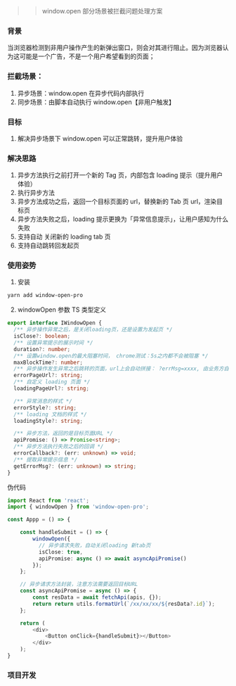 > > window.open 部分场景被拦截问题处理方案

### 背景

当浏览器检测到非用户操作产生的新弹出窗口，则会对其进行阻止。因为浏览器认为这可能是一个广告，不是一个用户希望看到的页面；

### 拦截场景：

1. 异步场景：window.open 在异步代码内部执行
2. 同步场景：由脚本自动执行 window.open【非用户触发】

### 目标

1. 解决异步场景下 window.open 可以正常跳转，提升用户体验

### 解决思路

1. 异步方法执行之前打开一个新的 Tag 页，内部包含 loading 提示（提升用户体验）
2. 执行异步方法
3. 异步方法成功之后，返回一个目标页面的 url，替换新的 Tab 页 url，渲染目标页
4. 异步方法失败之后，loading 提示更换为「异常信息提示」，让用户感知为什么失败
5. 支持自动 关闭新的 loading tab 页
6. 支持自动跳转回发起页

### 使用姿势

1. 安装

```bash
yarn add window-open-pro
```

2. windowOpen 参数 TS 类型定义

```ts
export interface IWindowOpen {
  /** 异步操作异常之后，是关闭loading页，还是设置为发起页 */
  isClose?: boolean;
  /** 设置异常提示的展示时间 */
  duration?: number;
  /** 设置window.open的最大阻塞时间， chrome测试：5s之内都不会被阻塞 */
  maxBlockTime?: number;
  /** 异步操作发生异常之后跳转的页面，url上会自动拼接： ?errMsg=xxxx, 由业务方自定处理 */
  errorPageUrl?: string;
  /** 自定义 loading 页面 */
  loadingPageUrl?: string;

  /** 异常消息的样式 */
  errorStyle?: string;
  /** loading 文档的样式 */
  loadingStyle?: string;

  /** 异步方法，返回的是目标页面URL */
  apiPromise: () => Promise<string>;
  /** 异步方法执行失败之后的回调 */
  errorCallback?: (err: unknown) => void;
  /** 提取异常提示信息 */
  getErrorMsg?: (err: unknown) => string;
}
```

伪代码

```ts
import React from 'react';
import { windowOpen } from 'window-open-pro';

const Appp = () => {

    const handleSubmit = () => {
        windowOpen({
          // 异步请求失败，自动关闭loading 新tab页
          isClose: true,
          apiPromise: async () => await asyncApiPromise()
        });
    };

    // 异步请求方法封装，注意方法需要返回目标URL
    const asyncApiPromise = async () => {
        const resData = await fetchApi(apis, {});
        return return utils.formatUrl(`/xx/xx/xx/${resData?.id}`);
    };

    return (
        <div>
            <Button onClick={handleSubmit}></Button>
        </div>
    );
}
```

### 项目开发

```

```

